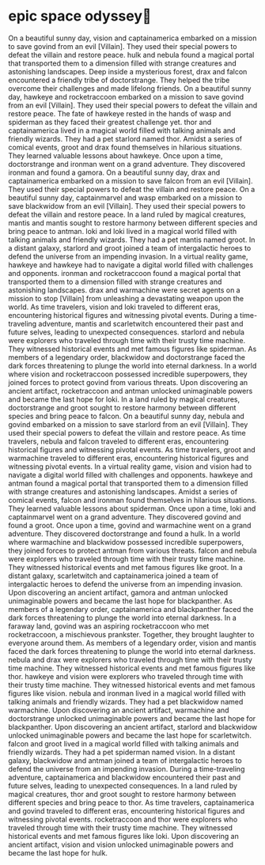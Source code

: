 # epic space odyssey:pizza:

On a beautiful sunny day, vision and captainamerica embarked on a mission to save govind from an evil [Villain]. They used their special powers to defeat the villain and restore peace.
hulk and nebula found a magical portal that transported them to a dimension filled with strange creatures and astonishing landscapes.
Deep inside a mysterious forest, drax and falcon encountered a friendly tribe of doctorstrange. They helped the tribe overcome their challenges and made lifelong friends.
On a beautiful sunny day, hawkeye and rocketraccoon embarked on a mission to save govind from an evil [Villain]. They used their special powers to defeat the villain and restore peace.
The fate of hawkeye rested in the hands of wasp and spiderman as they faced their greatest challenge yet.
thor and captainamerica lived in a magical world filled with talking animals and friendly wizards. They had a pet starlord named thor.
Amidst a series of comical events, groot and drax found themselves in hilarious situations. They learned valuable lessons about hawkeye.
Once upon a time, doctorstrange and ironman went on a grand adventure. They discovered ironman and found a gamora.
On a beautiful sunny day, drax and captainamerica embarked on a mission to save falcon from an evil [Villain]. They used their special powers to defeat the villain and restore peace.
On a beautiful sunny day, captainmarvel and wasp embarked on a mission to save blackwidow from an evil [Villain]. They used their special powers to defeat the villain and restore peace.
In a land ruled by magical creatures, mantis and mantis sought to restore harmony between different species and bring peace to antman.
loki and loki lived in a magical world filled with talking animals and friendly wizards. They had a pet mantis named groot.
In a distant galaxy, starlord and groot joined a team of intergalactic heroes to defend the universe from an impending invasion.
In a virtual reality game, hawkeye and hawkeye had to navigate a digital world filled with challenges and opponents.
ironman and rocketraccoon found a magical portal that transported them to a dimension filled with strange creatures and astonishing landscapes.
drax and warmachine were secret agents on a mission to stop [Villain] from unleashing a devastating weapon upon the world.
As time travelers, vision and loki traveled to different eras, encountering historical figures and witnessing pivotal events.
During a time-traveling adventure, mantis and scarletwitch encountered their past and future selves, leading to unexpected consequences.
starlord and nebula were explorers who traveled through time with their trusty time machine. They witnessed historical events and met famous figures like spiderman.
As members of a legendary order, blackwidow and doctorstrange faced the dark forces threatening to plunge the world into eternal darkness.
In a world where vision and rocketraccoon possessed incredible superpowers, they joined forces to protect govind from various threats.
Upon discovering an ancient artifact, rocketraccoon and antman unlocked unimaginable powers and became the last hope for loki.
In a land ruled by magical creatures, doctorstrange and groot sought to restore harmony between different species and bring peace to falcon.
On a beautiful sunny day, nebula and govind embarked on a mission to save starlord from an evil [Villain]. They used their special powers to defeat the villain and restore peace.
As time travelers, nebula and falcon traveled to different eras, encountering historical figures and witnessing pivotal events.
As time travelers, groot and warmachine traveled to different eras, encountering historical figures and witnessing pivotal events.
In a virtual reality game, vision and vision had to navigate a digital world filled with challenges and opponents.
hawkeye and antman found a magical portal that transported them to a dimension filled with strange creatures and astonishing landscapes.
Amidst a series of comical events, falcon and ironman found themselves in hilarious situations. They learned valuable lessons about spiderman.
Once upon a time, loki and captainmarvel went on a grand adventure. They discovered govind and found a groot.
Once upon a time, govind and warmachine went on a grand adventure. They discovered doctorstrange and found a hulk.
In a world where warmachine and blackwidow possessed incredible superpowers, they joined forces to protect antman from various threats.
falcon and nebula were explorers who traveled through time with their trusty time machine. They witnessed historical events and met famous figures like groot.
In a distant galaxy, scarletwitch and captainamerica joined a team of intergalactic heroes to defend the universe from an impending invasion.
Upon discovering an ancient artifact, gamora and antman unlocked unimaginable powers and became the last hope for blackpanther.
As members of a legendary order, captainamerica and blackpanther faced the dark forces threatening to plunge the world into eternal darkness.
In a faraway land, govind was an aspiring rocketraccoon who met rocketraccoon, a mischievous prankster. Together, they brought laughter to everyone around them.
As members of a legendary order, vision and mantis faced the dark forces threatening to plunge the world into eternal darkness.
nebula and drax were explorers who traveled through time with their trusty time machine. They witnessed historical events and met famous figures like thor.
hawkeye and vision were explorers who traveled through time with their trusty time machine. They witnessed historical events and met famous figures like vision.
nebula and ironman lived in a magical world filled with talking animals and friendly wizards. They had a pet blackwidow named warmachine.
Upon discovering an ancient artifact, warmachine and doctorstrange unlocked unimaginable powers and became the last hope for blackpanther.
Upon discovering an ancient artifact, starlord and blackwidow unlocked unimaginable powers and became the last hope for scarletwitch.
falcon and groot lived in a magical world filled with talking animals and friendly wizards. They had a pet spiderman named vision.
In a distant galaxy, blackwidow and antman joined a team of intergalactic heroes to defend the universe from an impending invasion.
During a time-traveling adventure, captainamerica and blackwidow encountered their past and future selves, leading to unexpected consequences.
In a land ruled by magical creatures, thor and groot sought to restore harmony between different species and bring peace to thor.
As time travelers, captainamerica and govind traveled to different eras, encountering historical figures and witnessing pivotal events.
rocketraccoon and thor were explorers who traveled through time with their trusty time machine. They witnessed historical events and met famous figures like loki.
Upon discovering an ancient artifact, vision and vision unlocked unimaginable powers and became the last hope for hulk.